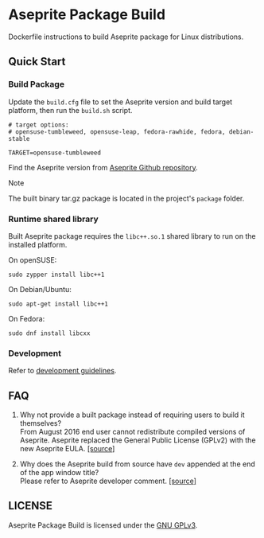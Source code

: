 # Aseprite Package Build

Dockerfile instructions to build Aseprite package for Linux distributions.

## Quick Start

### Build Package
Update the `build.cfg` file to set the Aseprite version and build target platform, then run the `build.sh` script.
```
# target options:
# opensuse-tumbleweed, opensuse-leap, fedora-rawhide, fedora, debian-stable

TARGET=opensuse-tumbleweed
```
Find the Aseprite version from [Aseprite Github repository](https://github.com/aseprite/aseprite/releases).  

> [!NOTE] 
> The built binary tar.gz package is located in the project's `package` folder.  

### Runtime shared library
Built Aseprite package requires the `libc++.so.1` shared library to run on the installed platform.  

On openSUSE:  
```
sudo zypper install libc++1
```

On Debian/Ubuntu:  
```
sudo apt-get install libc++1
```

On Fedora:  
```
sudo dnf install libcxx
```

### Development
Refer to [development guidelines](./DEVELOPMENT.md).

## FAQ
1. Why not provide a built package instead of requiring users to build it themselves?  
From August 2016 end user cannot redistribute compiled versions of Aseprite. Aseprite replaced the General Public License (GPLv2) with the new Aseprite EULA. [[source]](https://www.aseprite.org/faq/#can-i-redistribute-aseprite)  

2. Why does the Aseprite build from source have `dev` appended at the end of the app window title?  
Please refer to Aseprite developer comment. [[source]](https://github.com/aseprite/aseprite/issues/2520#issuecomment-696978431)  

## LICENSE
Aseprite Package Build is licensed under the [GNU GPLv3](./LICENSE).
